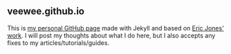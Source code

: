 ## veewee.github.io

This is [my personal GitHub page](http://veewee.github.io/) made with Jekyll and based on
[Eric Jones' work](http://erjjones.github.com/).
I will post my thoughts about what I do here, but I also accepts any fixes to my articles/tutorials/guides.